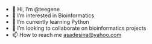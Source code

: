 - 👋 Hi, I’m @teegene
- 👀 I’m interested in Bioinformatics
- 🌱 I’m currently learning Python
- 💞️ I’m looking to collaborate on bioinformatics projects
- 📫 How to reach me asadesina@yahoo.com

<!---
teegene/teegene is a ✨ special ✨ repository because its `README.md` (this file) appears on your GitHub profile.
You can click the Preview link to take a look at your changes.
--->
